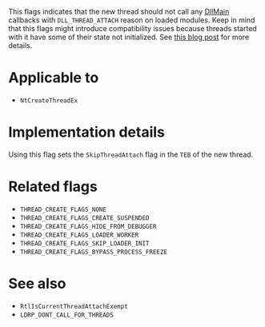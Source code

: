 This flags indicates that the new thread should not call any [DllMain](https://learn.microsoft.com/en-us/windows/win32/dlls/dllmain) callbacks with `DLL_THREAD_ATTACH` reason on loaded modules. Keep in mind that this flags might introduce compatibility issues because threads started with it have some of their state not initialized. See [this blog post](https://m417z.com/A-guest-in-another-process-a-story-of-a-remote-thread-crash/) for more details.

# Applicable to
 - `NtCreateThreadEx`

# Implementation details
Using this flag sets the `SkipThreadAttach` flag in the `TEB` of the new thread.

# Related flags
 - `THREAD_CREATE_FLAGS_NONE`
 - `THREAD_CREATE_FLAGS_CREATE_SUSPENDED`
 - `THREAD_CREATE_FLAGS_HIDE_FROM_DEBUGGER`
 - `THREAD_CREATE_FLAGS_LOADER_WORKER`
 - `THREAD_CREATE_FLAGS_SKIP_LOADER_INIT`
 - `THREAD_CREATE_FLAGS_BYPASS_PROCESS_FREEZE`

# See also
 - `RtlIsCurrentThreadAttachExempt`
 - `LDRP_DONT_CALL_FOR_THREADS`
